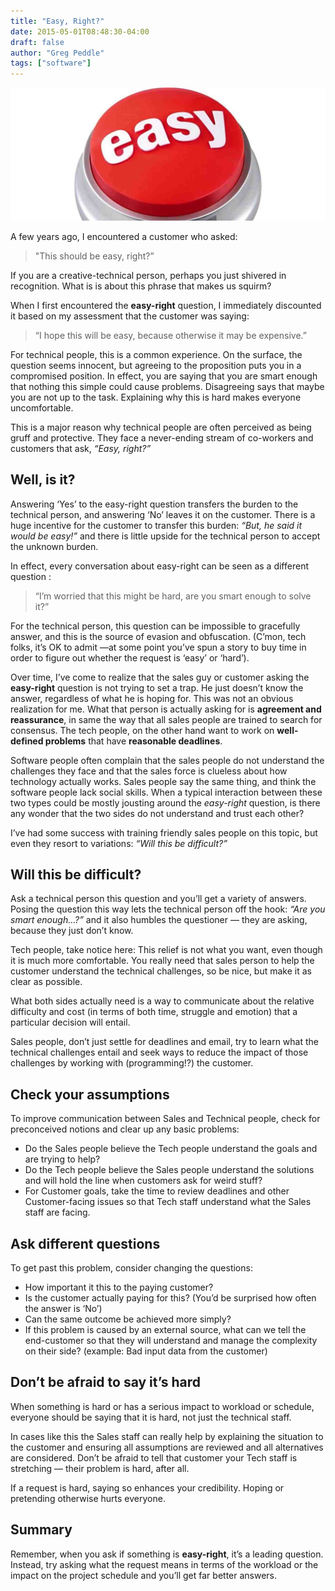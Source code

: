```yaml
---
title: "Easy, Right?"
date: 2015-05-01T08:48:30-04:00
draft: false
author: "Greg Peddle"
tags: ["software"]
---
```


![Easy button](easy-right.jpg "Easy Button")


A few years ago, I encountered a customer who asked:

> "This should be easy, right?”

If you are a creative-technical person, perhaps you just shivered in recognition. What is is about this phrase that makes us squirm?

When I first encountered the **easy-right** question, I immediately discounted it based on my assessment that the customer was saying:

> “I hope this will be easy, because otherwise it may be expensive.”

For technical people, this is a common experience. On the surface, the question seems innocent, but agreeing to the proposition puts you in a compromised position. In effect, you are saying that you are smart enough that nothing this simple could cause problems. Disagreeing says that maybe you are not up to the task. Explaining why this is hard makes everyone uncomfortable.

This is a major reason why technical people are often perceived as being gruff and protective. They face a never-ending stream of co-workers and customers that ask, *“Easy, right?”*

## Well, is it?

Answering ‘Yes’ to the easy-right question transfers the burden to the technical person, and answering ‘No’ leaves it on the customer. There is a huge incentive for the customer to transfer this burden: *“But, he said it would be easy!”* and there is little upside for the technical person to accept the unknown burden.

In effect, every conversation about easy-right can be seen as a different question :

>“I’m worried that this might be hard, are you smart enough to solve it?”

For the technical person, this question can be impossible to gracefully answer, and this is the source of evasion and obfuscation. (C’mon, tech folks, it’s OK to admit —at some point you’ve spun a story to buy time in order to figure out whether the request is ‘easy’ or ‘hard’).

Over time, I’ve come to realize that the sales guy or customer asking the **easy-right** question is not trying to set a trap. He just doesn’t know the answer, regardless of what he is hoping for. This was not an obvious realization for me. What that person is actually asking for is **agreement and reassurance**, in same the way that all sales people are trained to search for consensus. The tech people, on the other hand want to work on **well-defined problems** that have **reasonable deadlines**.

Software people often complain that the sales people do not understand the challenges they face and that the sales force is clueless about how technology actually works. Sales people say the same thing, and think the software people lack social skills. When a typical interaction between these two types could be mostly jousting around the *easy-right* question, is there any wonder that the two sides do not understand and trust each other?

I’ve had some success with training friendly sales people on this topic, but even they resort to variations: *“Will this be difficult?”*

## Will this be difficult?

Ask a technical person this question and you’ll get a variety of answers. Posing the question this way lets the technical person off the hook: *“Are you smart enough...?”* and it also humbles the questioner — they are asking, because they just don’t know.

Tech people, take notice here: This relief is not what you want, even though it is much more comfortable. You really need that sales person to help the customer understand the technical challenges, so be nice, but make it as clear as possible.

What both sides actually need is a way to communicate about the relative difficulty and cost (in terms of both time, struggle and emotion) that a particular decision will entail.

Sales people, don’t just settle for deadlines and email, try to learn what the technical challenges entail and seek ways to reduce the impact of those challenges by working with (programming!?) the customer.

## Check your assumptions

To improve communication between Sales and Technical people, check for preconceived notions and clear up any basic problems:

- Do the Sales people believe the Tech people understand the goals and are trying to help?
- Do the Tech people believe the Sales people understand the solutions and will hold the line when customers ask for weird stuff?
- For Customer goals, take the time to review deadlines and other Customer-facing issues so that Tech staff understand what the Sales staff are facing.

## Ask different questions

To get past this problem, consider changing the questions:

- How important it this to the paying customer?
- Is the customer actually paying for this? (You’d be surprised how often the answer is ‘No’)
- Can the same outcome be achieved more simply?
- If this problem is caused by an external source, what can we tell the end-customer so that they will understand and manage the complexity on their side? (example: Bad input data from the customer)

## Don’t be afraid to say it’s hard
When something is hard or has a serious impact to workload or schedule, everyone should be saying that it is hard, not just the technical staff.

In cases like this the Sales staff can really help by explaining the situation to the customer and ensuring all assumptions are reviewed and all alternatives are considered. Don’t be afraid to tell that customer your Tech staff is stretching — their problem is hard, after all.

If a request is hard, saying so enhances your credibility. Hoping or pretending otherwise hurts everyone.

## Summary

Remember, when you ask if something is **easy-right**, it’s a leading question.
Instead, try asking what the request means in terms of the workload or the impact on the project schedule and you’ll get far better answers.


